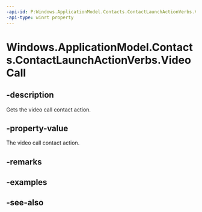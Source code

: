 ----api-id: P:Windows.ApplicationModel.Contacts.ContactLaunchActionVerbs.VideoCall
-api-type: winrt property
---<!-- Property syntaxpublic string VideoCall { get; }--># Windows.ApplicationModel.Contacts.ContactLaunchActionVerbs.VideoCall## -descriptionGets the video call contact action.## -property-valueThe video call contact action.## -remarks## -examples## -see-also